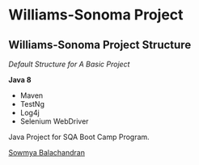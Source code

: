 # Williams-Sonoma Project
## Williams-Sonoma Project Structure 

*Default Structure for A Basic Project*

**Java 8**

* Maven
* TestNg
* Log4j
*  Selenium WebDriver

Java Project for SQA Boot Camp Program. 

[Sowmya Balachandran](https://github.com/Sowmya11oct)
